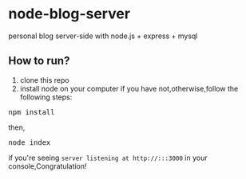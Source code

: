 # node-blog-server

personal blog server-side with node.js + express + mysql

## How to run?

1. clone this repo
2. install node on your computer if you have not,otherwise,follow the following steps:

<pre>
npm install
</pre>
then,
<pre>
node index
</pre>

if you're seeing `server listening at http://:::3000` in your console,Congratulation!

